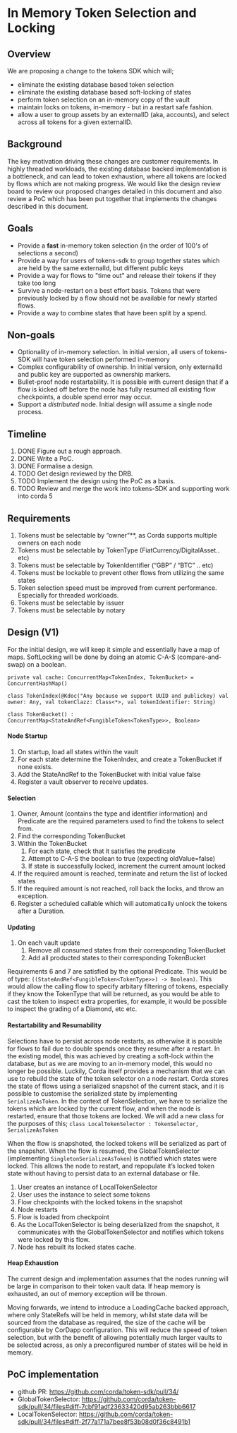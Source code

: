 # In Memory Token Selection and Locking

## Overview

We are proposing a change to the tokens SDK which will; 
* eliminate the existing database based token selection
* eliminate the existing database based soft-locking of states
* perform token selection on an in-memory copy of the vault
* maintain locks on tokens, in-memory - but in a restart safe fashion. 
* allow a user to group assets by an externalID (aka, accounts), and select across all tokens for a given externalID. 

## Background

The key motivation driving these changes are customer requirements.
In highly threaded workloads, the existing database backed implementation
is a bottleneck, and can lead to token exhaustion, where all tokens are
locked by flows which are not making progress.
We would like the design review board to review our proposed changes detailed
in this document and also review a PoC which has been put together
that implements the changes described in this document.

## Goals

* Provide a **fast** in-memory token selection (in the order of 100's of selections a second)
* Provide a way for users of tokens-sdk to group together states which are held by the same externalId, but different public keys
* Provide a way for flows to "time out" and release their tokens if they take too long
* Survive a node-restart on a best effort basis. Tokens that were previously locked by a flow should not be available for newly started flows.
* Provide a way to combine states that have been split by a spend.

## Non-goals

* Optionality of in-memory selection. In initial version, all users of tokens-SDK will have token selection performed in-memory
* Complex configurability of ownership. In initial version, only externalId and public key are supported as ownership markers.
* Bullet-proof node restartability. It is possible with current design that if a flow is kicked off before the node has
fully resumed all existing flow checkpoints, a double spend error may occur.
* Support a *distributed* node. Initial design will assume a single node process.

## Timeline

1. DONE Figure out a rough approach.
2. DONE Write a PoC.
3. DONE Formalise a design.
4. TODO Get design reviewed by the DRB.
5. TODO Implement the design using the PoC as a basis.
6. TODO Review and merge the work into tokens-SDK and supporting work into corda 5

## Requirements

1. Tokens must be selectable by “owner”**, as Corda supports multiple owners on each node
2. Tokens must be selectable by TokenType (FiatCurrency/DigitalAsset.. etc)
3. Tokens must be selectable by TokenIdentifier (“GBP” / “BTC” .. etc)
4. Tokens must be lockable to prevent other flows from utilizing the same states
5. Token selection speed must be improved from current performance. Especially for threaded workloads.
6. Tokens must be selectable by issuer
7. Tokens must be selectable by notary

## Design (V1)

For the initial design, we will keep it simple and essentially have a map of maps. SoftLocking will be done by doing an atomic C-A-S (compare-and-swap) on a boolean.

    private val cache: ConcurrentMap<TokenIndex, TokenBucket> = ConcurrentHashMap()

    class TokenIndex(@Kdoc("Any because we support UUID and publickey) val owner: Any, val tokenClazz: Class<*>, val tokenIdentifier: String)

    class TokenBucket() : ConcurrentMap<StateAndRef<FungibleToken<TokenType>>, Boolean>

#### Node Startup

1. On startup, load all states within the vault
2. For each state determine the TokenIndex, and create a TokenBucket if none exists.
3. Add the StateAndRef to the TokenBucket with initial value false
4. Register a vault observer to receive updates.

#### Selection
1. Owner, Amount (contains the type and identifier information) and Predicate are the required parameters used to find the tokens to select from.
2. Find the corresponding   TokenBucket
3. Within the TokenBucket
    1. For each state, check that it satisfies the predicate
    2. Attempt to C-A-S the boolean to true (expecting oldValue=false)
    3. If state is successfully locked, increment the current amount locked
4. If the required amount is reached, terminate and return the list of locked states
5. If the required amount is not reached, roll back the locks, and throw an exception.
6. Register a scheduled callable which will automatically unlock the tokens after a Duration.

#### Updating
1. On each vault update
    1. Remove all consumed states from their corresponding TokenBucket
    2. Add all producted states to their corresponding TokenBucket

Requirements 6 and 7 are satisfied by the optional Predicate. This would be of type: `((StateAndRef<FungibleToken<TokenType>>) -> Boolean)`.
This would allow the calling flow to specify arbitary filtering of tokens, especially if they know the TokenType that will be returned, as
you would be able to cast the token to inspect extra properties, for example, it would be possible to inspect the grading of a Diamond, etc etc.

#### Restartability and Resumability
Selections have to persist across node restarts, as otherwise it is possible for flows to fail due to double spends once they resume after a restart.
In the existing model, this was achieved by creating a soft-lock within the database, but as we are moving to an in-memory model, this would
no longer be possible. Luckily, Corda itself provides a mechanism that we can use to rebuild the state of the token selector on a node restart.
Corda stores the state of flows using a serialized snapshot of the current stack, and it is possible to customise the serialized state by
implementing `SerializeAsToken`. In the context of TokenSelection, we have to serialize the tokens which are locked by the current flow, and
when the node is restarted, ensure that those tokens are locked. We will add a new class for the purposes of this;
`class LocalTokenSelector : TokenSelector, SerializeAsToken`

When the flow is snapshoted, the locked tokens will be serialized as part of the snapshot.
When the flow is resumed, the GlobalTokenSelector (implementing `SingletonSerializeAsToken`) is notified which states were locked.
This allows the node to restart, and repopulate it’s locked token state without having to persist data to an external database or file.

1. User creates an instance of LocalTokenSelector
2. User uses the instance to select some tokens
3. Flow checkpoints with the locked tokens in the snapshot
4. Node restarts
5. Flow is loaded from checkpoint
6. As the LocalTokenSelector is being deserialized from the snapshot, it communicates with the GlobalTokenSelector and notifies which tokens were locked by this flow.
7. Node has rebuilt its locked states cache.


#### Heap Exhaustion
The current design and implementation assumes that the nodes running will be large in comparison to their token vault data.
If heap memory is exhausted, an out of memory exception will be thrown. 

Moving forwards, we intend to introduce a LoadingCache backed approach, where only StateRefs will be held in memory, whilst state 
data will be sourced from the database as required, the size of the cache will be configurable by CorDapp configuration.
This will reduce the speed of token selection, but with the benefit 
of allowing potentially much larger vaults to be selected across, as only a preconfigured number of states will be held in memory. 



## PoC implementation

* github PR: https://github.com/corda/token-sdk/pull/34/
* GlobalTokenSelector: https://github.com/corda/token-sdk/pull/34/files#diff-7cbf91adf23633420d95ab263bbb6617
* LocalTokenSelector: https://github.com/corda/token-sdk/pull/34/files#diff-2f77a171a7bee8f53b08d0f36c8491b1
